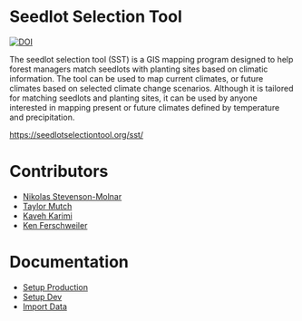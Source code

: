 # Seedlot Selection Tool

[![DOI](https://zenodo.org/badge/106346930.svg)](https://zenodo.org/badge/latestdoi/106346930)

The seedlot selection tool (SST) is a GIS mapping program designed to help forest managers match seedlots with planting
sites based on climatic information. The tool can be used to map current climates, or future climates based on selected
climate change scenarios. Although it is tailored for matching seedlots and planting sites, it can be used by anyone
interested in mapping present or future climates defined by temperature and precipitation.

https://seedlotselectiontool.org/sst/

# Contributors

* [Nikolas Stevenson-Molnar](https://github.com/nikmolnar)
* [Taylor Mutch](https://github.com/TaylorMutch)
* [Kaveh Karimi](https://github.com/ka7eh)
* [Ken Ferschweiler](https://github.com/kennino)

# Documentation
- [Setup Production](docs/production-setup.md)
- [Setup Dev](docs/dev-setup.md)
- [Import Data](docs/import-data.md)
